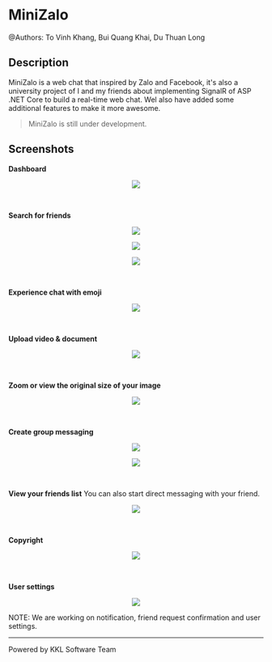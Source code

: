 # MiniZalo

@Authors: To Vinh Khang, Bui Quang Khai, Du Thuan Long

## Description

MiniZalo is a web chat that inspired by Zalo and Facebook, it's also a university project of I and my friends about implementing SignalR of ASP .NET Core to build a real-time web chat. Wel also have added some additional features to make it more awesome.

> MiniZalo is still under development.

## Screenshots

**Dashboard**

<p align="center">
  <img src="demo/dashboard.png" />
</p>

<br />

**Search for friends**

<p align="center">
  <img src="demo/search.png" />
</p>

<p align="center">
  <img src="demo/search-results.png" />
</p>

<p align="center">
  <img src="demo/search-no-results.png" />
</p>

<br />

**Experience chat with emoji**

<p align="center">
  <img src="demo/chat-emoji.png" />
</p>

<br />

**Upload video & document**

<p align="center">
  <img src="demo/chat-video-document.png" />
</p>

<br />

**Zoom or view the original size of your image**

<p align="center">
  <img src="demo/chat-zoom-image.png" />
</p>

<br />

**Create group messaging**

<p align="center">
  <img src="demo/chat-create-group-1.png" />
</p>

<p align="center">
  <img src="demo/chat-create-group-2.png" />
</p>

<br />

**View your friends list**
You can also start direct messaging with your friend.

<p align="center">
  <img src="demo/friends.png" />
</p>

<br />

**Copyright**

<p align="center">
  <img src="demo/copyright.png" />
</p>

<br />

**User settings**

<p align="center">
  <img src="demo/user-settings.png" />
</p>

NOTE: We are working on notification, friend request confirmation and user settings.

---

Powered by KKL Software Team
